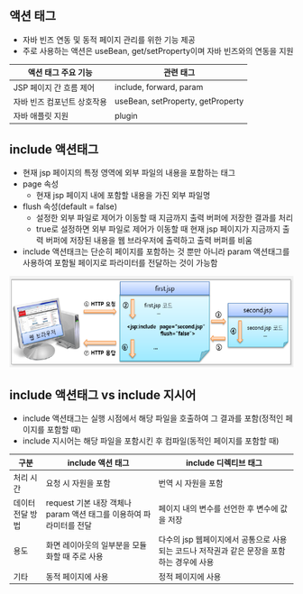 ## 액션 태그

- 자바 빈즈 연동 및 동적 페이지 관리를 위한 기능 제공
- 주로 사용하는 액션은 useBean, get/setProperty이며 자바 빈즈와의 연동을 지원

| 액션 태그 주요 기능         | 관련 태그                         |
| --------------------------- | --------------------------------- |
| JSP 페이지 간 흐름 제어     | include, forward, param           |
| 자바 빈즈 컴포넌트 상호작용 | useBean, setProperty, getProperty |
| 자바 애플릿 지원            | plugin                            |

## include 액션태그

- 현재 jsp 페이지의 특정 영역에 외부 파일의 내용을 포함하는 태그
- page 속성
  - 현재 jsp 페이지 내에 포함할 내용을 가진 외부 파일명
- flush 속성(default = false)
  - 설정한 외부 파일로 제어가 이동할 때 지금까지 출력 버퍼에 저장한 결과를 처리
  - true로 설정하면 외부 파일로 제어가 이동할 때 현재 jsp 페이지가 지금까지 출력 버퍼에 저장된 내용을 웹 브라우저에 출력하고 출력 버퍼를 비움
- include 액션태크는 단순히 페이지를 포함하는 것 뿐만 아니라 param 액션태그를 사용하여 포함될 페이지로 파라미터를 전달하는 것이 가능함

<div align=center>

![include](./03.PNG)

</div>

## include 액션태그 vs include 지시어

- include 액션태그는 실행 시점에서 해당 파일을 호출하여 그 결과를 포함(정적인 페이지를 포함할 때)
- include 지시어는 해당 파일을 포함시킨 후 컴파일(동적인 페이지를 포함할 때)

| 구분             | include 액션 태그                                                   | include 디렉티브 태그                                                                      |
| ---------------- | ------------------------------------------------------------------- | ------------------------------------------------------------------------------------------ |
| 처리 시간        | 요청 시 자원을 포함                                                 | 번역 시 자원을 포함                                                                        |
| 데이터 전달 방법 | request 기본 내장 객체나 param 액션 태그를 이용하여 파라미터를 전달 | 페이지 내의 변수를 선언한 후 변수에 값을 저장                                              |
| 용도             | 화면 레이아웃의 일부분을 모듈화할 때 주로 사용                      | 다수의 jsp 웹페이지에서 공통으로 사용되는 코드나 저작권과 같은 문장을 포함하는 경우에 사용 |
| 기타             | 동적 페이지에 사용                                                  | 정적 페이지에 사용                                                                         |

